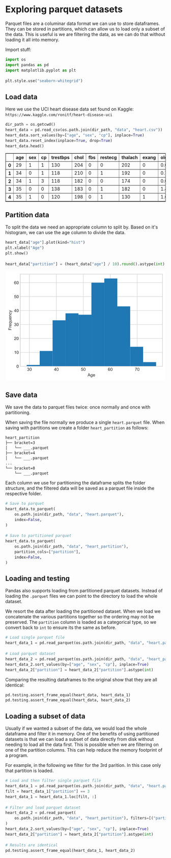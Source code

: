 # Exploring parquet datasets

Parquet files are a columinar data format we can use to store dataframes. They can be stored in partitions, which can allow us to load only a subset of the data. This is useful is we are filtering the data, as we can do that without loading it all into memory.

Import stuff:


```python
import os
import pandas as pd
import matplotlib.pyplot as plt

plt.style.use("seaborn-whitegrid")
```

## Load data
Here we use the UCI heart disease data set found on Kaggle:  
`https://www.kaggle.com/ronitf/heart-disease-uci`


```python
dir_path = os.getcwd()
heart_data = pd.read_csv(os.path.join(dir_path, "data", "heart.csv"))
heart_data.sort_values(by=["age", "sex", "cp"], inplace=True)
heart_data.reset_index(inplace=True, drop=True)
heart_data.head()
```




<div>
<style scoped>
    .dataframe tbody tr th:only-of-type {
        vertical-align: middle;
    }

    .dataframe tbody tr th {
        vertical-align: top;
    }

    .dataframe thead th {
        text-align: right;
    }
</style>
<table border="1" class="dataframe">
  <thead>
    <tr style="text-align: right;">
      <th></th>
      <th>age</th>
      <th>sex</th>
      <th>cp</th>
      <th>trestbps</th>
      <th>chol</th>
      <th>fbs</th>
      <th>restecg</th>
      <th>thalach</th>
      <th>exang</th>
      <th>oldpeak</th>
      <th>slope</th>
      <th>ca</th>
      <th>thal</th>
      <th>target</th>
    </tr>
  </thead>
  <tbody>
    <tr>
      <th>0</th>
      <td>29</td>
      <td>1</td>
      <td>1</td>
      <td>130</td>
      <td>204</td>
      <td>0</td>
      <td>0</td>
      <td>202</td>
      <td>0</td>
      <td>0.0</td>
      <td>2</td>
      <td>0</td>
      <td>2</td>
      <td>1</td>
    </tr>
    <tr>
      <th>1</th>
      <td>34</td>
      <td>0</td>
      <td>1</td>
      <td>118</td>
      <td>210</td>
      <td>0</td>
      <td>1</td>
      <td>192</td>
      <td>0</td>
      <td>0.7</td>
      <td>2</td>
      <td>0</td>
      <td>2</td>
      <td>1</td>
    </tr>
    <tr>
      <th>2</th>
      <td>34</td>
      <td>1</td>
      <td>3</td>
      <td>118</td>
      <td>182</td>
      <td>0</td>
      <td>0</td>
      <td>174</td>
      <td>0</td>
      <td>0.0</td>
      <td>2</td>
      <td>0</td>
      <td>2</td>
      <td>1</td>
    </tr>
    <tr>
      <th>3</th>
      <td>35</td>
      <td>0</td>
      <td>0</td>
      <td>138</td>
      <td>183</td>
      <td>0</td>
      <td>1</td>
      <td>182</td>
      <td>0</td>
      <td>1.4</td>
      <td>2</td>
      <td>0</td>
      <td>2</td>
      <td>1</td>
    </tr>
    <tr>
      <th>4</th>
      <td>35</td>
      <td>1</td>
      <td>0</td>
      <td>120</td>
      <td>198</td>
      <td>0</td>
      <td>1</td>
      <td>130</td>
      <td>1</td>
      <td>1.6</td>
      <td>1</td>
      <td>0</td>
      <td>3</td>
      <td>0</td>
    </tr>
  </tbody>
</table>
</div>



## Partition data
To split the data we need an appropriate column to split by. Based on it's histogram, we can use the age column to divide the data.


```python
heart_data["age"].plot(kind="hist")
plt.xlabel("Age")
plt.show()

heart_data["partition"] = (heart_data["age"] / 10).round().astype(int)
```


    
![svg](parquet_datasets_files/parquet_datasets_5_0.svg)
    


## Save data
We save the data to parquet files twice: once normally and once with partitioning.

When saving the file normally we produce a single `heart.parquet` file. When saving with partitions we create a folder `heart_partition` as follows:
```
heart_partition
├── bracket=3
│   └── ___.parquet
├── bracket=4
│   └── ___.parquet
...
└── bracket=8
    └── ___.parquet
```

Each column we use for partitioning the dataframe splits the folder structure, and the filtered data will be saved as a parquet file inside the respective folder.


```python
# Save to parquet
heart_data.to_parquet(
    os.path.join(dir_path, "data", "heart.parquet"),
    index=False,
)

# Save to partitioned parquet
heart_data.to_parquet(
    os.path.join(dir_path, "data", "heart_partition"),
    partition_cols=["partition"],
    index=False,
)
```

## Loading and testing
Pandas also supports loading from partitioned parquet datasets. Instead of loading the `.parquet` files we can point to the directory to load the whole dataset.

We resort the data after loading the partitioned dataset. When we load we concatenate the various partitions together so the ordering may not be preserved.
The `partition` column is loaded as a categorical type, so we convert back to `int` to ensure its the same as before.


```python
# Load single parquet file
heart_data_1 = pd.read_parquet(os.path.join(dir_path, "data", "heart.parquet"))

# Load parquet dataset
heart_data_2 = pd.read_parquet(os.path.join(dir_path, "data", "heart_partition"))
heart_data_2.sort_values(by=["age", "sex", "cp"], inplace=True)
heart_data_2["partition"] = heart_data_2["partition"].astype(int)
```

Comparing the resulting dataframes to the original show that they are all identical:


```python
pd.testing.assert_frame_equal(heart_data, heart_data_1)
pd.testing.assert_frame_equal(heart_data, heart_data_2)
```

## Loading a subset of data
Usually if we wanted a subset of the data, we would load the whole dataframe and filter it in memory.
One of the benefits of using partitioned datasets is that we can load a subset of data directly from disk without needing to load all the data first.
This is possible when we are filtering on one of the partition columns. This can help reduce the memory footprint of a program.

For example, in the following we filter for the 3rd parition. In this case only that partition is loaded.


```python
# Load and then filter single parquet file
heart_data_1 = pd.read_parquet(os.path.join(dir_path, "data", "heart.parquet"))
filt = heart_data_1["partition"] == 3
heart_data_1 = heart_data_1.loc[filt, :]

# Filter and load parquet dataset
heart_data_2 = pd.read_parquet(
    os.path.join(dir_path, "data", "heart_partition"), filters=[("partition", "=", "3")]
)
heart_data_2.sort_values(by=["age", "sex", "cp"], inplace=True)
heart_data_2["partition"] = heart_data_2["partition"].astype(int)

# Results are identical
pd.testing.assert_frame_equal(heart_data_1, heart_data_2)
```
